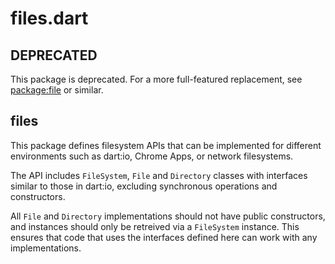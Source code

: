 # files.dart

## DEPRECATED

This package is deprecated. For a more full-featured replacement, see
[package:file](https://github.com/google/file.dart) or similar.

## files

This package defines filesystem APIs that can be implemented for different
environments such as dart:io, Chrome Apps, or network filesystems.

The API includes `FileSystem`, `File` and `Directory` classes with interfaces
similar to those in dart:io, excluding synchronous operations and constructors.

All `File` and `Directory` implementations should not have public constructors,
and instances should only be retreived via a `FileSystem` instance. This ensures
that code that uses the interfaces defined here can work with any implementations.
